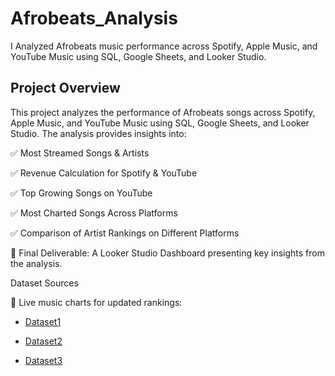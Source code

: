 # Afrobeats_Analysis
I Analyzed Afrobeats music performance across Spotify, Apple Music, and YouTube Music using SQL, Google Sheets, and Looker Studio.
## Project Overview

This project analyzes the performance of Afrobeats songs across Spotify, Apple Music, and YouTube Music using SQL, Google Sheets, and Looker Studio. The analysis provides insights into:

✅ Most Streamed Songs & Artists

✅ Revenue Calculation for Spotify & YouTube

✅ Top Growing Songs on YouTube

✅ Most Charted Songs Across Platforms

✅ Comparison of Artist Rankings on Different Platforms

📍 Final Deliverable: A Looker Studio Dashboard presenting key insights from the analysis.

Dataset Sources

📌 Live music charts for updated rankings:

- <a href=https://github.com/Ekenemike/Afrobeats_Analysis/blob/main/open.csv>Dataset1</a>

- <a href=https://github.com/Ekenemike/Afrobeats_Analysis/blob/main/charts.csv>Dataset2</a>

- <a href=https://github.com/Ekenemike/Afrobeats_Analysis/blob/main/youtube-charts-top-songs-ng-weekly-20250206.csv>Dataset3</a>
